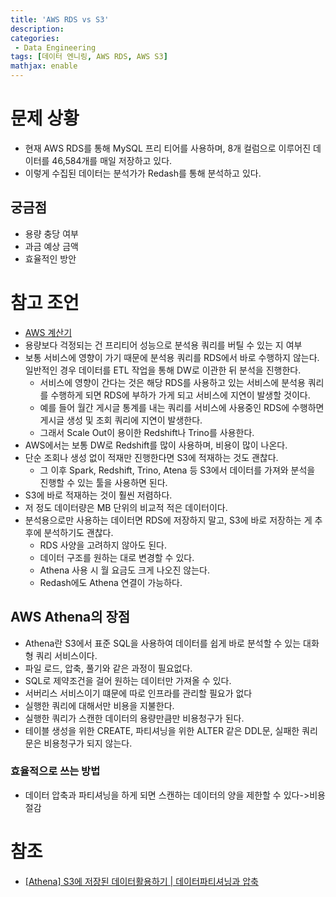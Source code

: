 ```yaml
---
title: 'AWS RDS vs S3'
description: 
categories:
 - Data Engineering
tags: [데이터 엔니링, AWS RDS, AWS S3]
mathjax: enable
---
```


# 문제 상황
- 현재 AWS RDS를 통해 MySQL 프리 티어를 사용하며, 8개 컬럼으로 이루어진 데이터를 46,584개를 매일 저장하고 있다.
- 이렇게 수집된 데이터는 분석가가 Redash를 통해 분석하고 있다.

## 궁금점
- 용량 충당 여부
- 과금 예상 금액
- 효율적인 방안

# 참고 조언
- [AWS 계산기](https://calculator.aws/#/?nc2=pr)
- 용량보다 걱정되는 건 프리티어 성능으로 분석용 쿼리를 버틸 수 있는 지 여부
- 보통 서비스에 영향이 가기 때문에 분석용 쿼리를 RDS에서 바로 수행하지 않는다. 일반적인 경우 데이터를 ETL 작업을 통해 DW로 이관한 뒤 분석을 진행한다.
    - 서비스에 영향이 간다는 것은 해당 RDS를 사용하고 있는 서비스에 분석용 쿼리를 수행하게 되면 RDS에 부하가 가게 되고 서비스에 지연이 발생할 것이다.
    - 예를 들어 월간 게시글 통계를 내는 쿼리를 서비스에 사용중인 RDS에 수행하면 게시글 생성 및 조회 쿼리에 지연이 발생한다.
    - 그래서 Scale Out이 용이한 Redshift나 Trino를 사용한다.
- AWS에서는 보통 DW로 Redshift를 많이 사용하며, 비용이 많이 나온다.
- 단순 조회나 생성 없이 적재만 진행한다면 S3에 적재하는 것도 괜찮다.
    - 그 이후 Spark, Redshift, Trino, Atena 등 S3에서 데이터를 가져와 분석을 진행할 수 있는 툴을 사용하면 된다.
- S3에 바로 적재하는 것이 훨씬 저렴하다.
- 저 정도 데이터량은 MB 단위의 비교적 적은 데이터이다.
- 분석용으로만 사용하는 데이터면 RDS에 저장하지 말고, S3에 바로 저장하는 게 추후에 분석하기도 괜찮다.
    - RDS 사양을 고려하지 않아도 된다.
    - 데이터 구조를 원하는 대로 변경할 수 있다.
    - Athena 사용 시 월 요금도 크게 나오진 않는다.
    - Redash에도 Athena 연결이 가능하다.

## AWS Athena의 장점
- Athena란 S3에서 표준 SQL을 사용하여 데이터를 쉽게 바로 분석할 수 있는 대화형 쿼리 서비스이다.
- 파일 로드, 압축, 풀기와 같은 과정이 필요없다.
- SQL로 제약조건을 걸어 원하는 데이터만 가져올 수 있다.
- 서버리스 서비스이기 떄문에 따로 인프라를 관리할 필요가 없다 
- 실행한 쿼리에 대해서만 비용을 지불한다.
- 실행한 쿼리가 스캔한 데이터의 용량만큼만 비용청구가 된다.
- 테이블 생성을 위한 CREATE, 파티셔닝을 위한 ALTER 같은 DDL문, 실패한 쿼리문은 비용청구가 되지 않는다.

### 효율적으로 쓰는 방법
- 데이터 압축과 파티셔닝을 하게 되면 스캔하는 데이터의 양을 제한할 수 있다->비용절감 

# 참조
- [[Athena] S3에 저장된 데이터활용하기 | 데이터파티셔닝과 압축](https://pearlluck.tistory.com/537)